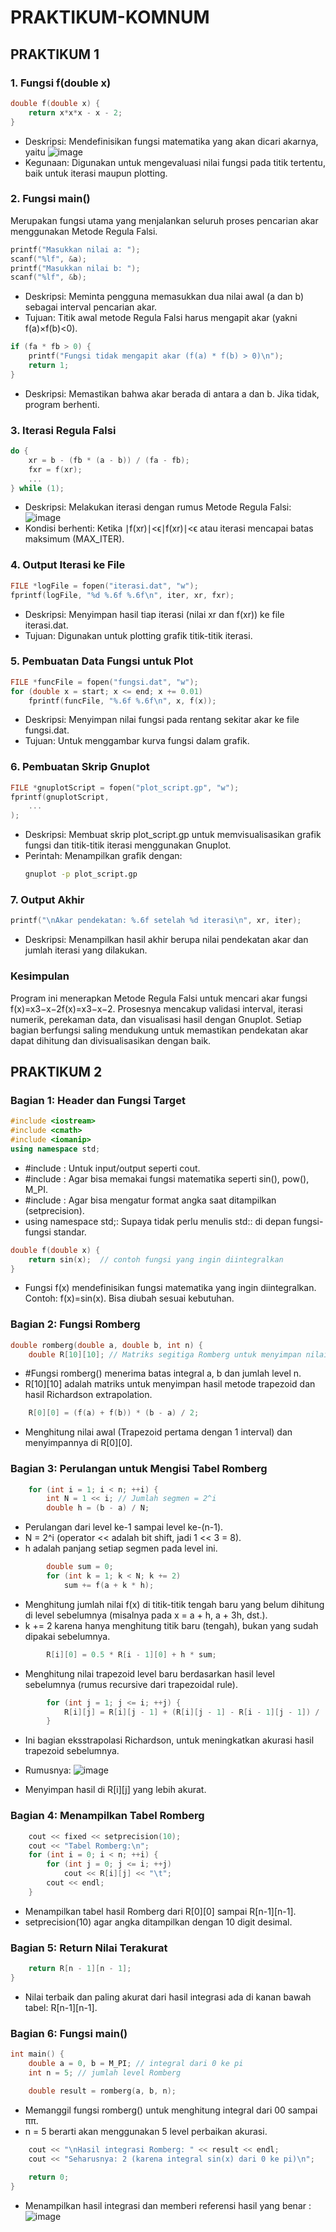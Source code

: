 # PRAKTIKUM-KOMNUM

## PRAKTIKUM 1

### 1. Fungsi f(double x)
```c
double f(double x) {
    return x*x*x - x - 2;
}
```

- Deskripsi: Mendefinisikan fungsi matematika yang akan dicari akarnya, yaitu
![image](https://github.com/user-attachments/assets/9f60a8e0-3e21-4420-8fef-28da9d97abea)
- Kegunaan: Digunakan untuk mengevaluasi nilai fungsi pada titik tertentu, baik untuk iterasi maupun plotting.

### 2. Fungsi main()
Merupakan fungsi utama yang menjalankan seluruh proses pencarian akar menggunakan Metode Regula Falsi.
```c
printf("Masukkan nilai a: ");
scanf("%lf", &a);
printf("Masukkan nilai b: ");
scanf("%lf", &b);
```
- Deskripsi: Meminta pengguna memasukkan dua nilai awal (a dan b) sebagai interval pencarian akar.
- Tujuan: Titik awal metode Regula Falsi harus mengapit akar (yakni f(a)×f(b)<0).
```c
if (fa * fb > 0) {
    printf("Fungsi tidak mengapit akar (f(a) * f(b) > 0)\n");
    return 1;
}
```
- Deskripsi: Memastikan bahwa akar berada di antara a dan b. Jika tidak, program berhenti.

### 3. Iterasi Regula Falsi
```c
do {
    xr = b - (fb * (a - b)) / (fa - fb);
    fxr = f(xr);
    ...
} while (1);

```

- Deskripsi: Melakukan iterasi dengan rumus Metode Regula Falsi:
![image](https://github.com/user-attachments/assets/b6b4127c-6501-463a-a9aa-4cd0f2d175f7)
- Kondisi berhenti: Ketika ∣f(xr)∣<ϵ∣f(xr​)∣<ϵ atau iterasi mencapai batas maksimum (MAX_ITER).

### 4. Output Iterasi ke File
```c
FILE *logFile = fopen("iterasi.dat", "w");
fprintf(logFile, "%d %.6f %.6f\n", iter, xr, fxr);
```

- Deskripsi: Menyimpan hasil tiap iterasi (nilai xr dan f(xr)) ke file iterasi.dat.
- Tujuan: Digunakan untuk plotting grafik titik-titik iterasi.

### 5. Pembuatan Data Fungsi untuk Plot
```c
FILE *funcFile = fopen("fungsi.dat", "w");
for (double x = start; x <= end; x += 0.01)
    fprintf(funcFile, "%.6f %.6f\n", x, f(x));
```

- Deskripsi: Menyimpan nilai fungsi pada rentang sekitar akar ke file fungsi.dat.
- Tujuan: Untuk menggambar kurva fungsi dalam grafik.

### 6. Pembuatan Skrip Gnuplot
```c
FILE *gnuplotScript = fopen("plot_script.gp", "w");
fprintf(gnuplotScript,
    ...
);
```

- Deskripsi: Membuat skrip plot_script.gp untuk memvisualisasikan grafik fungsi dan titik-titik iterasi menggunakan Gnuplot.
- Perintah: Menampilkan grafik dengan:
  ```bash
  gnuplot -p plot_script.gp
  ```

### 7. Output Akhir
```c
printf("\nAkar pendekatan: %.6f setelah %d iterasi\n", xr, iter);
```

- Deskripsi: Menampilkan hasil akhir berupa nilai pendekatan akar dan jumlah iterasi yang dilakukan.

### Kesimpulan
Program ini menerapkan Metode Regula Falsi untuk mencari akar fungsi f(x)=x3−x−2f(x)=x3−x−2. Prosesnya mencakup validasi interval, iterasi numerik, perekaman data, dan visualisasi hasil dengan Gnuplot. Setiap bagian berfungsi saling mendukung untuk memastikan pendekatan akar dapat dihitung dan divisualisasikan dengan baik.

## PRAKTIKUM 2

### Bagian 1: Header dan Fungsi Target
```cpp
#include <iostream>
#include <cmath>
#include <iomanip>
using namespace std;
```

- #include <iostream>: Untuk input/output seperti cout.
- #include <cmath>: Agar bisa memakai fungsi matematika seperti sin(), pow(), M_PI.
- #include <iomanip>: Agar bisa mengatur format angka saat ditampilkan (setprecision).
- using namespace std;: Supaya tidak perlu menulis std:: di depan fungsi-fungsi standar.
```c
double f(double x) {
    return sin(x);  // contoh fungsi yang ingin diintegralkan
}
```
- Fungsi f(x) mendefinisikan fungsi matematika yang ingin diintegralkan. Contoh: f(x)=sin⁡(x). Bisa diubah sesuai kebutuhan.
  
### Bagian 2: Fungsi Romberg
```cpp
double romberg(double a, double b, int n) {
    double R[10][10]; // Matriks segitiga Romberg untuk menyimpan nilai integral
```

- #Fungsi romberg() menerima batas integral a, b dan jumlah level n.
- R[10][10] adalah matriks untuk menyimpan hasil metode trapezoid dan hasil Richardson extrapolation.
```cpp
    R[0][0] = (f(a) + f(b)) * (b - a) / 2;
```
- Menghitung nilai awal (Trapezoid pertama dengan 1 interval) dan menyimpannya di R[0][0].

### Bagian 3: Perulangan untuk Mengisi Tabel Romberg
```cpp
    for (int i = 1; i < n; ++i) {
        int N = 1 << i; // Jumlah segmen = 2^i
        double h = (b - a) / N;
```

- Perulangan dari level ke-1 sampai level ke-(n-1).
- N = 2^i (operator << adalah bit shift, jadi 1 << 3 = 8).
- h adalah panjang setiap segmen pada level ini.
```cpp
        double sum = 0;
        for (int k = 1; k < N; k += 2)
            sum += f(a + k * h);
```
- Menghitung jumlah nilai f(x) di titik-titik tengah baru yang belum dihitung di level sebelumnya (misalnya pada x = a + h, a + 3h, dst.).
- k += 2 karena hanya menghitung titik baru (tengah), bukan yang sudah dipakai sebelumnya.
```cpp
        R[i][0] = 0.5 * R[i - 1][0] + h * sum;
```
- Menghitung nilai trapezoid level baru berdasarkan hasil level sebelumnya (rumus recursive dari trapezoidal rule).
```cpp
        for (int j = 1; j <= i; ++j) {
            R[i][j] = R[i][j - 1] + (R[i][j - 1] - R[i - 1][j - 1]) / (pow(4, j) - 1);
        }
```
- Ini bagian eksstrapolasi Richardson, untuk meningkatkan akurasi hasil trapezoid sebelumnya.
- Rumusnya:
![image](https://github.com/user-attachments/assets/d17f6d30-aa0b-4493-8676-d0eace42c24a)

- Menyimpan hasil di R[i][j] yang lebih akurat.

### Bagian 4: Menampilkan Tabel Romberg
```cpp
    cout << fixed << setprecision(10);
    cout << "Tabel Romberg:\n";
    for (int i = 0; i < n; ++i) {
        for (int j = 0; j <= i; ++j)
            cout << R[i][j] << "\t";
        cout << endl;
    }
```

- Menampilkan tabel hasil Romberg dari R[0][0] sampai R[n-1][n-1].
- setprecision(10) agar angka ditampilkan dengan 10 digit desimal.

### Bagian 5: Return Nilai Terakurat
```cpp
    return R[n - 1][n - 1];
}
```

- Nilai terbaik dan paling akurat dari hasil integrasi ada di kanan bawah tabel: R[n-1][n-1].

### Bagian 6: Fungsi main()
```cpp
int main() {
    double a = 0, b = M_PI; // integral dari 0 ke pi
    int n = 5; // jumlah level Romberg

    double result = romberg(a, b, n);
```

- Memanggil fungsi romberg() untuk menghitung integral dari 00 sampai ππ.
- n = 5 berarti akan menggunakan 5 level perbaikan akurasi.

```cpp
    cout << "\nHasil integrasi Romberg: " << result << endl;
    cout << "Seharusnya: 2 (karena integral sin(x) dari 0 ke pi)\n";
    
    return 0;
}
```

- Menampilkan hasil integrasi dan memberi referensi hasil yang benar :
![image](https://github.com/user-attachments/assets/d31b556c-43b7-4718-bb2d-b41ccdaad7b4)




